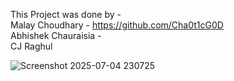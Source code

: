 This Project was done by -   
Malay Choudhary - https://github.com/Cha0t1cG0D  
Abhishek Chauraisia -  
CJ Raghul  
  

![Screenshot 2025-07-04 230725](https://github.com/user-attachments/assets/64a1cea3-7670-4e45-afef-a51e94277004)

